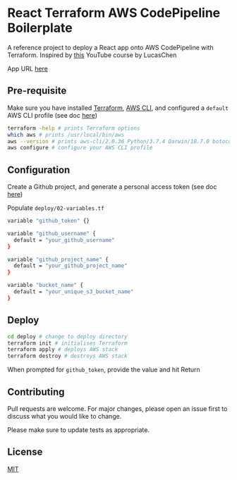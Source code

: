 # React Terraform AWS CodePipeline Boilerplate

A reference project to deploy a React app onto AWS CodePipeline with Terraform. Inspired by [this](https://www.youtube.com/watch?v=zkNdHv1iMgY) YouTube course by LucasChen

App URL [here](https://matlau-aws-react-codepipeline-bucket.s3.amazonaws.com/index.html)

## Pre-requisite

Make sure you have installed [Terraform](https://learn.hashicorp.com/tutorials/terraform/install-cli), [AWS CLI](https://docs.aws.amazon.com/cli/latest/userguide/install-cliv2-mac.html#cliv2-mac-prereq), and configured a `default` AWS CLI profile (see doc [here](https://docs.aws.amazon.com/cli/latest/userguide/cli-configure-quickstart.html#cli-configure-quickstart-profiles))

```bash
terraform -help # prints Terraform options
which aws # prints /usr/local/bin/aws
aws --version # prints aws-cli/2.0.36 Python/3.7.4 Darwin/18.7.0 botocore/2.0.0
aws configure # configure your AWS CLI profile
```

## Configuration

Create a Github project, and generate a personal access token (see doc [here](https://docs.github.com/en/github/authenticating-to-github/creating-a-personal-access-token))

Populate `deploy/02-variables.tf`

```bash
variable "github_token" {}

variable "github_username" {
  default = "your_github_username"
}

variable "github_project_name" {
  default = "your_github_project_name"
}

variable "bucket_name" {
  default = "your_unique_s3_bucket_name"
}
```

## Deploy

```bash
cd deploy # change to deploy directory
terraform init # initialises Terraform
terraform apply # deploys AWS stack
terraform destroy # destroys AWS stack
```

When prompted for `github_token`, provide the value and hit Return

## Contributing

Pull requests are welcome. For major changes, please open an issue first to discuss what you would like to change.

Please make sure to update tests as appropriate.

## License

[MIT](https://choosealicense.com/licenses/mit/)
